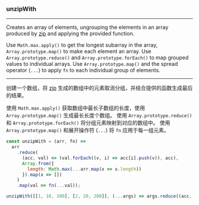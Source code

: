 ### unzipWith

------------

Creates an array of elements, ungrouping the elements in an array produced by [zip](#zip) and applying the provided function.

Use `Math.max.apply()` to get the longest subarray in the array, `Array.prototype.map()` to make each element an array.
Use `Array.prototype.reduce()` and `Array.prototype.forEach()` to map grouped values to individual arrays.
Use `Array.prototype.map()` and the spread operator (`...`) to apply `fn` to each individual group of elements.

------------

创建一个数组，将 [zip](#zip) 生成的数组中的元素取消分组，并结合提供的函数生成最后的结果。

使用 `Math.max.apply()` 获取数组中最长子数组的长度，使用 `Array.prototype.map()` 生成最长长度个数组。
使用 `Array.prototype.reduce()` 和 `Array.prototype.forEach()` 将分组元素映射到对应的数组中。
使用 `Array.prototype.map()` 和展开操作符 (`...`) 将 `fn` 应用于每一组元素。

```js
const unzipWith = (arr, fn) =>
  arr
    .reduce(
      (acc, val) => (val.forEach((v, i) => acc[i].push(v)), acc),
      Array.from({
        length: Math.max(...arr.map(x => x.length))
      }).map(x => [])
    )
    .map(val => fn(...val));
```

```js
unzipWith([[1, 10, 100], [2, 20, 200]], (...args) => args.reduce((acc, v) => acc + v, 0)); // [3, 30, 300]
```
